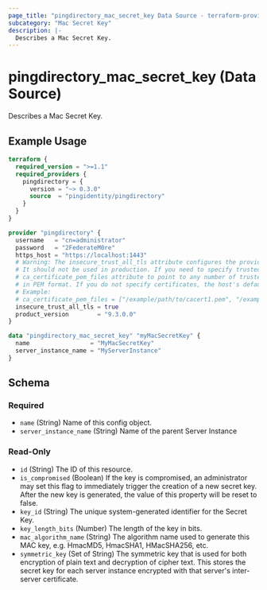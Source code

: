 ```yaml
---
page_title: "pingdirectory_mac_secret_key Data Source - terraform-provider-pingdirectory"
subcategory: "Mac Secret Key"
description: |-
  Describes a Mac Secret Key.
---
```


# pingdirectory_mac_secret_key (Data Source)

Describes a Mac Secret Key.

## Example Usage

```terraform
terraform {
  required_version = ">=1.1"
  required_providers {
    pingdirectory = {
      version = "~> 0.3.0"
      source  = "pingidentity/pingdirectory"
    }
  }
}

provider "pingdirectory" {
  username   = "cn=administrator"
  password   = "2FederateM0re"
  https_host = "https://localhost:1443"
  # Warning: The insecure_trust_all_tls attribute configures the provider to trust any certificate presented by the PingDirectory server.
  # It should not be used in production. If you need to specify trusted CA certificates, use the
  # ca_certificate_pem_files attribute to point to any number of trusted CA certificate files
  # in PEM format. If you do not specify certificates, the host's default root CA set will be used.
  # Example:
  # ca_certificate_pem_files = ["/example/path/to/cacert1.pem", "/example/path/to/cacert2.pem"]
  insecure_trust_all_tls = true
  product_version        = "9.3.0.0"
}

data "pingdirectory_mac_secret_key" "myMacSecretKey" {
  name                 = "MyMacSecretKey"
  server_instance_name = "MyServerInstance"
}
```

<!-- schema generated by tfplugindocs -->
## Schema

### Required

- `name` (String) Name of this config object.
- `server_instance_name` (String) Name of the parent Server Instance

### Read-Only

- `id` (String) The ID of this resource.
- `is_compromised` (Boolean) If the key is compromised, an administrator may set this flag to immediately trigger the creation of a new secret key. After the new key is generated, the value of this property will be reset to false.
- `key_id` (String) The unique system-generated identifier for the Secret Key.
- `key_length_bits` (Number) The length of the key in bits.
- `mac_algorithm_name` (String) The algorithm name used to generate this MAC key, e.g. HmacMD5, HmacSHA1, HMacSHA256, etc.
- `symmetric_key` (Set of String) The symmetric key that is used for both encryption of plain text and decryption of cipher text. This stores the secret key for each server instance encrypted with that server's inter-server certificate.

